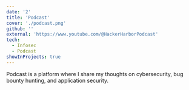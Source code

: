 ```yaml
---
date: '2'
title: 'Podcast'
cover: './podcast.png'
github: ''
external: 'https://www.youtube.com/@HackerHarborPodcast'
tech:
  - Infosec
  - Podcast
showInProjects: true
---
```


Podcast is a platform where I share my thoughts on cybersecurity, bug bounty hunting, and application security.

